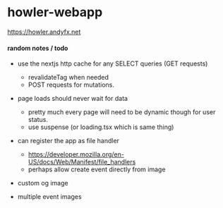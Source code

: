 # howler-webapp

https://howler.andyfx.net

#### random notes / todo

- use the nextjs http cache for any SELECT queries (GET requests)
  - revalidateTag when needed
  - POST requests for mutations.
- page loads should never wait for data

  - pretty much every page will need to be dynamic though for user status.
  - use suspense (or loading.tsx which is same thing)

- can register the app as file handler
  - https://developer.mozilla.org/en-US/docs/Web/Manifest/file_handlers
  - perhaps allow create event directly from image
- custom og image
- multiple event images
